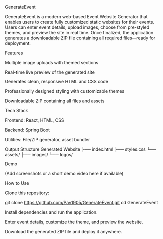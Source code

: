 GenerateEvent

GenerateEvent is a modern web-based Event Website Generator that enables users to create fully customized static websites for their events. Users can enter event details, upload images, choose from pre-styled themes, and preview the site in real time. Once finalized, the application generates a downloadable ZIP file containing all required files—ready for deployment.

Features

Multiple image uploads with themed sections

Real-time live preview of the generated site

Generates clean, responsive HTML and CSS code

Professionally designed styling with customizable themes

Downloadable ZIP containing all files and assets

Tech Stack

Frontend: React, HTML, CSS

Backend: Spring Boot

Utilities: File/ZIP generator, asset bundler

Output Structure
Generated Website
 ├── index.html
 ├── styles.css
 └── assets/
     ├── images/
     └── logos/

Demo

(Add screenshots or a short demo video here if available)

How to Use

Clone this repository:

git clone https://github.com/Pav1905/GenerateEvent.git
cd GenerateEvent


Install dependencies and run the application.

Enter event details, customize the theme, and preview the website.

Download the generated ZIP file and deploy it anywhere.
